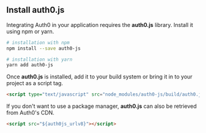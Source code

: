 ## Install auth0.js

Integrating Auth0 in your application requires the **auth0.js** library. Install it using npm or yarn.

```bash
# installation with npm
npm install --save auth0-js

# installation with yarn
yarn add auth0-js
```

Once **auth0.js** is installed, add it to your build system or bring it in to your project as a script tag.

```html
<script type="text/javascript" src="node_modules/auth0-js/build/auth0.js"></script>
```

If you don't want to use a package manager, **auth0.js** can also be retrieved from Auth0's CDN.

```html
<script src="${auth0js_urlv8}"></script>
```